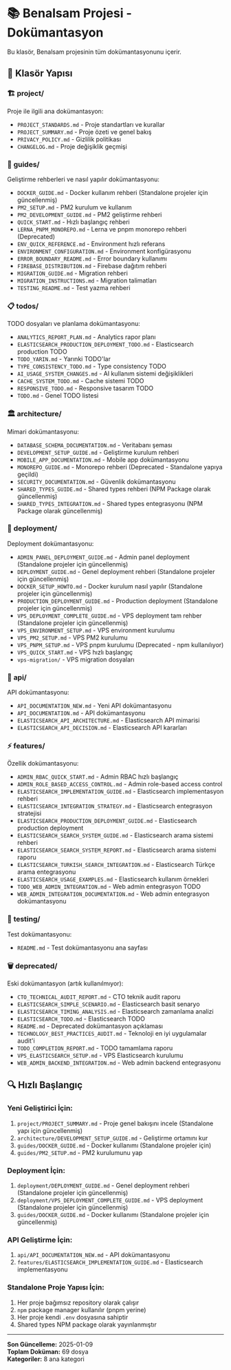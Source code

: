 # 📚 Benalsam Projesi - Dokümantasyon

Bu klasör, Benalsam projesinin tüm dokümantasyonunu içerir.

## 📁 Klasör Yapısı

### 🏗️ **project/**
Proje ile ilgili ana dokümantasyon:
- `PROJECT_STANDARDS.md` - Proje standartları ve kurallar
- `PROJECT_SUMMARY.md` - Proje özeti ve genel bakış
- `PRIVACY_POLICY.md` - Gizlilik politikası
- `CHANGELOG.md` - Proje değişiklik geçmişi

### 📖 **guides/**
Geliştirme rehberleri ve nasıl yapılır dokümantasyonu:
- `DOCKER_GUIDE.md` - Docker kullanım rehberi (Standalone projeler için güncellenmiş)
- `PM2_SETUP.md` - PM2 kurulum ve kullanım
- `PM2_DEVELOPMENT_GUIDE.md` - PM2 geliştirme rehberi
- `QUICK_START.md` - Hızlı başlangıç rehberi
- `LERNA_PNPM_MONOREPO.md` - Lerna ve pnpm monorepo rehberi (Deprecated)
- `ENV_QUICK_REFERENCE.md` - Environment hızlı referans
- `ENVIRONMENT_CONFIGURATION.md` - Environment konfigürasyonu
- `ERROR_BOUNDARY_README.md` - Error boundary kullanımı
- `FIREBASE_DISTRIBUTION.md` - Firebase dağıtım rehberi
- `MIGRATION_GUIDE.md` - Migration rehberi
- `MIGRATION_INSTRUCTIONS.md` - Migration talimatları
- `TESTING_README.md` - Test yazma rehberi

### 📋 **todos/**
TODO dosyaları ve planlama dokümantasyonu:
- `ANALYTICS_REPORT_PLAN.md` - Analytics rapor planı
- `ELASTICSEARCH_PRODUCTION_DEPLOYMENT_TODO.md` - Elasticsearch production TODO
- `TODO_YARIN.md` - Yarınki TODO'lar
- `TYPE_CONSISTENCY_TODO.md` - Type consistency TODO
- `AI_USAGE_SYSTEM_CHANGES.md` - AI kullanım sistemi değişiklikleri
- `CACHE_SYSTEM_TODO.md` - Cache sistemi TODO
- `RESPONSIVE_TODO.md` - Responsive tasarım TODO
- `TODO.md` - Genel TODO listesi

### 🏛️ **architecture/**
Mimari dokümantasyonu:
- `DATABASE_SCHEMA_DOCUMENTATION.md` - Veritabanı şeması
- `DEVELOPMENT_SETUP_GUIDE.md` - Geliştirme kurulum rehberi
- `MOBILE_APP_DOCUMENTATION.md` - Mobile app dokümantasyonu
- `MONOREPO_GUIDE.md` - Monorepo rehberi (Deprecated - Standalone yapıya geçildi)
- `SECURITY_DOCUMENTATION.md` - Güvenlik dokümantasyonu
- `SHARED_TYPES_GUIDE.md` - Shared types rehberi (NPM Package olarak güncellenmiş)
- `SHARED_TYPES_INTEGRATION.md` - Shared types entegrasyonu (NPM Package olarak güncellenmiş)

### 🚀 **deployment/**
Deployment dokümantasyonu:
- `ADMIN_PANEL_DEPLOYMENT_GUIDE.md` - Admin panel deployment (Standalone projeler için güncellenmiş)
- `DEPLOYMENT_GUIDE.md` - Genel deployment rehberi (Standalone projeler için güncellenmiş)
- `DOCKER_SETUP_HOWTO.md` - Docker kurulum nasıl yapılır (Standalone projeler için güncellenmiş)
- `PRODUCTION_DEPLOYMENT_GUIDE.md` - Production deployment (Standalone projeler için güncellenmiş)
- `VPS_DEPLOYMENT_COMPLETE_GUIDE.md` - VPS deployment tam rehber (Standalone projeler için güncellenmiş)
- `VPS_ENVIRONMENT_SETUP.md` - VPS environment kurulumu
- `VPS_PM2_SETUP.md` - VPS PM2 kurulumu
- `VPS_PNPM_SETUP.md` - VPS pnpm kurulumu (Deprecated - npm kullanılıyor)
- `VPS_QUICK_START.md` - VPS hızlı başlangıç
- `vps-migration/` - VPS migration dosyaları

### 🔧 **api/**
API dokümantasyonu:
- `API_DOCUMENTATION_NEW.md` - Yeni API dokümantasyonu
- `API_DOCUMENTATION.md` - API dokümantasyonu
- `ELASTICSEARCH_API_ARCHITECTURE.md` - Elasticsearch API mimarisi
- `ELASTICSEARCH_API_DECISION.md` - Elasticsearch API kararları

### ⚡ **features/**
Özellik dokümantasyonu:
- `ADMIN_RBAC_QUICK_START.md` - Admin RBAC hızlı başlangıç
- `ADMIN_ROLE_BASED_ACCESS_CONTROL.md` - Admin role-based access control
- `ELASTICSEARCH_IMPLEMENTATION_GUIDE.md` - Elasticsearch implementasyon rehberi
- `ELASTICSEARCH_INTEGRATION_STRATEGY.md` - Elasticsearch entegrasyon stratejisi
- `ELASTICSEARCH_PRODUCTION_DEPLOYMENT_GUIDE.md` - Elasticsearch production deployment
- `ELASTICSEARCH_SEARCH_SYSTEM_GUIDE.md` - Elasticsearch arama sistemi rehberi
- `ELASTICSEARCH_SEARCH_SYSTEM_REPORT.md` - Elasticsearch arama sistemi raporu
- `ELASTICSEARCH_TURKISH_SEARCH_INTEGRATION.md` - Elasticsearch Türkçe arama entegrasyonu
- `ELASTICSEARCH_USAGE_EXAMPLES.md` - Elasticsearch kullanım örnekleri
- `TODO_WEB_ADMIN_INTEGRATION.md` - Web admin entegrasyon TODO
- `WEB_ADMIN_INTEGRATION_DOCUMENTATION.md` - Web admin entegrasyon dokümantasyonu

### 🧪 **testing/**
Test dokümantasyonu:
- `README.md` - Test dokümantasyonu ana sayfası

### 🗑️ **deprecated/**
Eski dokümantasyon (artık kullanılmıyor):
- `CTO_TECHNICAL_AUDIT_REPORT.md` - CTO teknik audit raporu
- `ELASTICSEARCH_SIMPLE_SCENARIO.md` - Elasticsearch basit senaryo
- `ELASTICSEARCH_TIMING_ANALYSIS.md` - Elasticsearch zamanlama analizi
- `ELASTICSEARCH_TODO.md` - Elasticsearch TODO
- `README.md` - Deprecated dokümantasyon açıklaması
- `TECHNOLOGY_BEST_PRACTICES_AUDIT.md` - Teknoloji en iyi uygulamalar audit'i
- `TODO_COMPLETION_REPORT.md` - TODO tamamlama raporu
- `VPS_ELASTICSEARCH_SETUP.md` - VPS Elasticsearch kurulumu
- `WEB_ADMIN_BACKEND_INTEGRATION.md` - Web admin backend entegrasyonu

## 🔍 Hızlı Başlangıç

### Yeni Geliştirici İçin:
1. `project/PROJECT_SUMMARY.md` - Proje genel bakışını incele (Standalone yapı için güncellenmiş)
2. `architecture/DEVELOPMENT_SETUP_GUIDE.md` - Geliştirme ortamını kur
3. `guides/DOCKER_GUIDE.md` - Docker kullanımı (Standalone projeler için)
4. `guides/PM2_SETUP.md` - PM2 kurulumunu yap

### Deployment İçin:
1. `deployment/DEPLOYMENT_GUIDE.md` - Genel deployment rehberi (Standalone projeler için güncellenmiş)
2. `deployment/VPS_DEPLOYMENT_COMPLETE_GUIDE.md` - VPS deployment (Standalone projeler için güncellenmiş)
3. `guides/DOCKER_GUIDE.md` - Docker kullanımı (Standalone projeler için güncellenmiş)

### API Geliştirme İçin:
1. `api/API_DOCUMENTATION_NEW.md` - API dokümantasyonu
2. `features/ELASTICSEARCH_IMPLEMENTATION_GUIDE.md` - Elasticsearch implementasyonu

### Standalone Proje Yapısı İçin:
1. Her proje bağımsız repository olarak çalışır
2. `npm` package manager kullanılır (pnpm yerine)
3. Her proje kendi `.env` dosyasına sahiptir
4. Shared types NPM package olarak yayınlanmıştır

---

**Son Güncelleme:** 2025-01-09  
**Toplam Doküman:** 69 dosya  
**Kategoriler:** 8 ana kategori